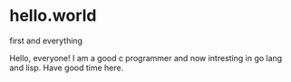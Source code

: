 # hello.world
first and everything

Hello, everyone!
I am a good c programmer and now intresting in go lang and lisp.
Have good time here.

